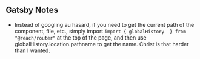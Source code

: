## Gatsby Notes

  - Instead of googling au hasard, if you need to get the current path
    of the component, file, etc., simply import
    `import { globalHistory  } from "@reach/router"`
    at the top of the page, and then use globalHistory.location.pathname to get
    the name. Christ is that harder than I wanted.
